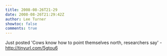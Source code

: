 ```yaml
---
title: 2008-08-26T21-29
date: 2008-08-26T21:29:42Z
author: Lee Turner
showtoc: false
comments: true
---
```


Just posted 'Cows know how to point themselves north, researchers say' - http://tinyurl.com/5gtou6

